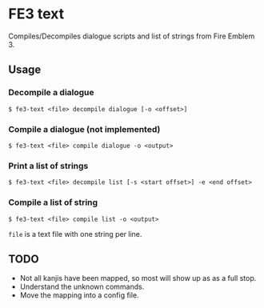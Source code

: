 # FE3 text

Compiles/Decompiles dialogue scripts and list of strings from Fire Emblem 3.

## Usage

### Decompile a dialogue

```console
$ fe3-text <file> decompile dialogue [-o <offset>]
```

### Compile a dialogue (not implemented)

```console
$ fe3-text <file> compile dialogue -o <output>
```

### Print a list of strings

```console
$ fe3-text <file> decompile list [-s <start offset>] -e <end offset>
```

### Compile a list of string

```console
$ fe3-text <file> compile list -o <output>
```
`file` is a text file with one string per line.

## TODO

- Not all kanjis have been mapped, so most will show up as as a full stop.
- Understand the unknown commands.
- Move the mapping into a config file.
